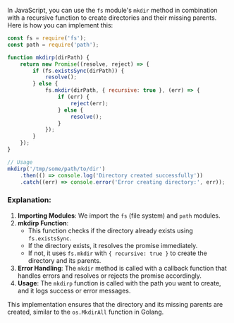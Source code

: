 In JavaScript, you can use the `fs` module's `mkdir` method in combination with a recursive function to create directories and their missing parents. Here is how you can implement this:

```javascript
const fs = require('fs');
const path = require('path');

function mkdirp(dirPath) {
    return new Promise((resolve, reject) => {
        if (fs.existsSync(dirPath)) {
            resolve();
        } else {
            fs.mkdir(dirPath, { recursive: true }, (err) => {
                if (err) {
                    reject(err);
                } else {
                    resolve();
                }
            });
        }
    });
}

// Usage
mkdirp('/tmp/some/path/to/dir')
    .then(() => console.log('Directory created successfully'))
    .catch((err) => console.error('Error creating directory:', err));
```

### Explanation:
1. **Importing Modules**: We import the `fs` (file system) and `path` modules.
2. **mkdirp Function**: 
   - This function checks if the directory already exists using `fs.existsSync`.
   - If the directory exists, it resolves the promise immediately.
   - If not, it uses `fs.mkdir` with `{ recursive: true }` to create the directory and its parents.
3. **Error Handling**: The `mkdir` method is called with a callback function that handles errors and resolves or rejects the promise accordingly.
4. **Usage**: The `mkdirp` function is called with the path you want to create, and it logs success or error messages.

This implementation ensures that the directory and its missing parents are created, similar to the `os.MkdirAll` function in Golang.
